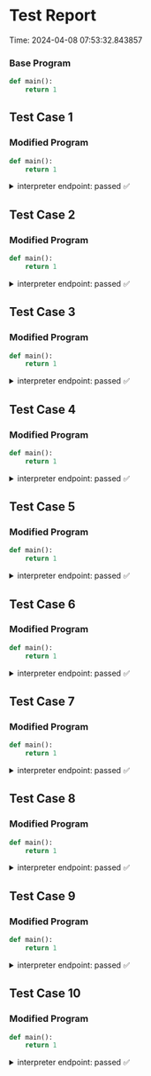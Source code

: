 # Test Report

Time: 2024-04-08 07:53:32.843857

### Base Program

```py
def main():
	return 1
```

## Test Case 1

### Modified Program

```py
def main():
	return 1
```

<details>
<summary>interpreter endpoint: passed ✅</summary>

Request Body: 
```json
{
    "language": "py",
    "program_model": "{\"importStatements\": [], \"fncs\": {\"main\": {\"name\": \"main\", \"rettype\": \"*\", \"initloc\": 1, \"endloc\": 0, \"params\": [], \"locexprs\": {\"1\": [{\"val0\": \"$ret\", \"val1\": {\"value\": \"1\", \"line\": 2, \"tokentype\": \"Constant\"}, \"valueArray\": [\"$ret\", {\"value\": \"1\", \"line\": 2}], \"valueList\": [\"$ret\", {\"value\": \"1\", \"line\": 2}]}]}, \"loctrans\": {\"1\": {}}, \"locdescs\": {\"1\": \"around the beginning of function 'main'\"}, \"types\": {}}}}",
    "function": "main",
    "inputs": "[]",
    "args": "[]"
}
```

Message: 
```
Success
```

Actual Output: 
```json
{
    "entries": [
        {
            "functionName": "main",
            "location": 1,
            "mem": {
                "$ret'": 1,
                "$ret": "<undef>"
            },
            "isChecked": false
        }
    ]
}
```

</details>

## Test Case 2

### Modified Program

```py
def main():
	return 1
```

<details>
<summary>interpreter endpoint: passed ✅</summary>

Request Body: 
```json
{
    "language": "py",
    "program_model": "{\"importStatements\": [], \"fncs\": {\"main\": {\"name\": \"main\", \"rettype\": \"*\", \"initloc\": 1, \"endloc\": 0, \"params\": [], \"locexprs\": {\"1\": [{\"val0\": \"$ret\", \"val1\": {\"value\": \"1\", \"line\": 2, \"tokentype\": \"Constant\"}, \"valueArray\": [\"$ret\", {\"value\": \"1\", \"line\": 2}], \"valueList\": [\"$ret\", {\"value\": \"1\", \"line\": 2}]}]}, \"loctrans\": {\"1\": {}}, \"locdescs\": {\"1\": \"around the beginning of function 'main'\"}, \"types\": {}}}}",
    "function": "main",
    "inputs": "[]",
    "args": "[]"
}
```

Message: 
```
Success
```

Actual Output: 
```json
{
    "entries": [
        {
            "functionName": "main",
            "location": 1,
            "mem": {
                "$ret'": 1,
                "$ret": "<undef>"
            },
            "isChecked": false
        }
    ]
}
```

</details>

## Test Case 3

### Modified Program

```py
def main():
	return 1
```

<details>
<summary>interpreter endpoint: passed ✅</summary>

Request Body: 
```json
{
    "language": "py",
    "program_model": "{\"importStatements\": [], \"fncs\": {\"main\": {\"name\": \"main\", \"rettype\": \"*\", \"initloc\": 1, \"endloc\": 0, \"params\": [], \"locexprs\": {\"1\": [{\"val0\": \"$ret\", \"val1\": {\"value\": \"1\", \"line\": 2, \"tokentype\": \"Constant\"}, \"valueArray\": [\"$ret\", {\"value\": \"1\", \"line\": 2}], \"valueList\": [\"$ret\", {\"value\": \"1\", \"line\": 2}]}]}, \"loctrans\": {\"1\": {}}, \"locdescs\": {\"1\": \"around the beginning of function 'main'\"}, \"types\": {}}}}",
    "function": "main",
    "inputs": "[]",
    "args": "[]"
}
```

Message: 
```
Success
```

Actual Output: 
```json
{
    "entries": [
        {
            "functionName": "main",
            "location": 1,
            "mem": {
                "$ret'": 1,
                "$ret": "<undef>"
            },
            "isChecked": false
        }
    ]
}
```

</details>

## Test Case 4

### Modified Program

```py
def main():
	return 1
```

<details>
<summary>interpreter endpoint: passed ✅</summary>

Request Body: 
```json
{
    "language": "py",
    "program_model": "{\"importStatements\": [], \"fncs\": {\"main\": {\"name\": \"main\", \"rettype\": \"*\", \"initloc\": 1, \"endloc\": 0, \"params\": [], \"locexprs\": {\"1\": [{\"val0\": \"$ret\", \"val1\": {\"value\": \"1\", \"line\": 2, \"tokentype\": \"Constant\"}, \"valueArray\": [\"$ret\", {\"value\": \"1\", \"line\": 2}], \"valueList\": [\"$ret\", {\"value\": \"1\", \"line\": 2}]}]}, \"loctrans\": {\"1\": {}}, \"locdescs\": {\"1\": \"around the beginning of function 'main'\"}, \"types\": {}}}}",
    "function": "main",
    "inputs": "[]",
    "args": "[]"
}
```

Message: 
```
Success
```

Actual Output: 
```json
{
    "entries": [
        {
            "functionName": "main",
            "location": 1,
            "mem": {
                "$ret'": 1,
                "$ret": "<undef>"
            },
            "isChecked": false
        }
    ]
}
```

</details>

## Test Case 5

### Modified Program

```py
def main():
	return 1
```

<details>
<summary>interpreter endpoint: passed ✅</summary>

Request Body: 
```json
{
    "language": "py",
    "program_model": "{\"importStatements\": [], \"fncs\": {\"main\": {\"name\": \"main\", \"rettype\": \"*\", \"initloc\": 1, \"endloc\": 0, \"params\": [], \"locexprs\": {\"1\": [{\"val0\": \"$ret\", \"val1\": {\"value\": \"1\", \"line\": 2, \"tokentype\": \"Constant\"}, \"valueArray\": [\"$ret\", {\"value\": \"1\", \"line\": 2}], \"valueList\": [\"$ret\", {\"value\": \"1\", \"line\": 2}]}]}, \"loctrans\": {\"1\": {}}, \"locdescs\": {\"1\": \"around the beginning of function 'main'\"}, \"types\": {}}}}",
    "function": "main",
    "inputs": "[]",
    "args": "[]"
}
```

Message: 
```
Success
```

Actual Output: 
```json
{
    "entries": [
        {
            "functionName": "main",
            "location": 1,
            "mem": {
                "$ret'": 1,
                "$ret": "<undef>"
            },
            "isChecked": false
        }
    ]
}
```

</details>

## Test Case 6

### Modified Program

```py
def main():
	return 1
```

<details>
<summary>interpreter endpoint: passed ✅</summary>

Request Body: 
```json
{
    "language": "py",
    "program_model": "{\"importStatements\": [], \"fncs\": {\"main\": {\"name\": \"main\", \"rettype\": \"*\", \"initloc\": 1, \"endloc\": 0, \"params\": [], \"locexprs\": {\"1\": [{\"val0\": \"$ret\", \"val1\": {\"value\": \"1\", \"line\": 2, \"tokentype\": \"Constant\"}, \"valueArray\": [\"$ret\", {\"value\": \"1\", \"line\": 2}], \"valueList\": [\"$ret\", {\"value\": \"1\", \"line\": 2}]}]}, \"loctrans\": {\"1\": {}}, \"locdescs\": {\"1\": \"around the beginning of function 'main'\"}, \"types\": {}}}}",
    "function": "main",
    "inputs": "[]",
    "args": "[]"
}
```

Message: 
```
Success
```

Actual Output: 
```json
{
    "entries": [
        {
            "functionName": "main",
            "location": 1,
            "mem": {
                "$ret'": 1,
                "$ret": "<undef>"
            },
            "isChecked": false
        }
    ]
}
```

</details>

## Test Case 7

### Modified Program

```py
def main():
	return 1
```

<details>
<summary>interpreter endpoint: passed ✅</summary>

Request Body: 
```json
{
    "language": "py",
    "program_model": "{\"importStatements\": [], \"fncs\": {\"main\": {\"name\": \"main\", \"rettype\": \"*\", \"initloc\": 1, \"endloc\": 0, \"params\": [], \"locexprs\": {\"1\": [{\"val0\": \"$ret\", \"val1\": {\"value\": \"1\", \"line\": 2, \"tokentype\": \"Constant\"}, \"valueArray\": [\"$ret\", {\"value\": \"1\", \"line\": 2}], \"valueList\": [\"$ret\", {\"value\": \"1\", \"line\": 2}]}]}, \"loctrans\": {\"1\": {}}, \"locdescs\": {\"1\": \"around the beginning of function 'main'\"}, \"types\": {}}}}",
    "function": "main",
    "inputs": "[]",
    "args": "[]"
}
```

Message: 
```
Success
```

Actual Output: 
```json
{
    "entries": [
        {
            "functionName": "main",
            "location": 1,
            "mem": {
                "$ret'": 1,
                "$ret": "<undef>"
            },
            "isChecked": false
        }
    ]
}
```

</details>

## Test Case 8

### Modified Program

```py
def main():
	return 1
```

<details>
<summary>interpreter endpoint: passed ✅</summary>

Request Body: 
```json
{
    "language": "py",
    "program_model": "{\"importStatements\": [], \"fncs\": {\"main\": {\"name\": \"main\", \"rettype\": \"*\", \"initloc\": 1, \"endloc\": 0, \"params\": [], \"locexprs\": {\"1\": [{\"val0\": \"$ret\", \"val1\": {\"value\": \"1\", \"line\": 2, \"tokentype\": \"Constant\"}, \"valueArray\": [\"$ret\", {\"value\": \"1\", \"line\": 2}], \"valueList\": [\"$ret\", {\"value\": \"1\", \"line\": 2}]}]}, \"loctrans\": {\"1\": {}}, \"locdescs\": {\"1\": \"around the beginning of function 'main'\"}, \"types\": {}}}}",
    "function": "main",
    "inputs": "[]",
    "args": "[]"
}
```

Message: 
```
Success
```

Actual Output: 
```json
{
    "entries": [
        {
            "functionName": "main",
            "location": 1,
            "mem": {
                "$ret'": 1,
                "$ret": "<undef>"
            },
            "isChecked": false
        }
    ]
}
```

</details>

## Test Case 9

### Modified Program

```py
def main():
	return 1
```

<details>
<summary>interpreter endpoint: passed ✅</summary>

Request Body: 
```json
{
    "language": "py",
    "program_model": "{\"importStatements\": [], \"fncs\": {\"main\": {\"name\": \"main\", \"rettype\": \"*\", \"initloc\": 1, \"endloc\": 0, \"params\": [], \"locexprs\": {\"1\": [{\"val0\": \"$ret\", \"val1\": {\"value\": \"1\", \"line\": 2, \"tokentype\": \"Constant\"}, \"valueArray\": [\"$ret\", {\"value\": \"1\", \"line\": 2}], \"valueList\": [\"$ret\", {\"value\": \"1\", \"line\": 2}]}]}, \"loctrans\": {\"1\": {}}, \"locdescs\": {\"1\": \"around the beginning of function 'main'\"}, \"types\": {}}}}",
    "function": "main",
    "inputs": "[]",
    "args": "[]"
}
```

Message: 
```
Success
```

Actual Output: 
```json
{
    "entries": [
        {
            "functionName": "main",
            "location": 1,
            "mem": {
                "$ret'": 1,
                "$ret": "<undef>"
            },
            "isChecked": false
        }
    ]
}
```

</details>

## Test Case 10

### Modified Program

```py
def main():
	return 1
```

<details>
<summary>interpreter endpoint: passed ✅</summary>

Request Body: 
```json
{
    "language": "py",
    "program_model": "{\"importStatements\": [], \"fncs\": {\"main\": {\"name\": \"main\", \"rettype\": \"*\", \"initloc\": 1, \"endloc\": 0, \"params\": [], \"locexprs\": {\"1\": [{\"val0\": \"$ret\", \"val1\": {\"value\": \"1\", \"line\": 2, \"tokentype\": \"Constant\"}, \"valueArray\": [\"$ret\", {\"value\": \"1\", \"line\": 2}], \"valueList\": [\"$ret\", {\"value\": \"1\", \"line\": 2}]}]}, \"loctrans\": {\"1\": {}}, \"locdescs\": {\"1\": \"around the beginning of function 'main'\"}, \"types\": {}}}}",
    "function": "main",
    "inputs": "[]",
    "args": "[]"
}
```

Message: 
```
Success
```

Actual Output: 
```json
{
    "entries": [
        {
            "functionName": "main",
            "location": 1,
            "mem": {
                "$ret'": 1,
                "$ret": "<undef>"
            },
            "isChecked": false
        }
    ]
}
```

</details>


